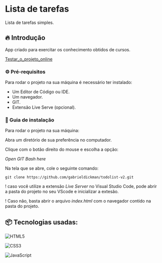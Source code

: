 


# Lista de tarefas

Lista de tarefas simples.

## 🔥 Introdução

App criado para exercitar os conhecimento obtidos de cursos.

[Testar_o_projeto_online](https://listadetarefaspessoal.netlify.app/)

### ⚙️ Pré-requisitos

Para rodar o projeto na sua máquina é necessário ter instalado:

- Um Editor de Código ou IDE.
- Um navegador.
- GIT.
- Extensão Live Serve (opcional).

### 🔨 Guia de instalação

Para rodar o projeto na sua máquina:

Abra um diretório de sua preferência no computador.

Clique com o botão direito do mouse e escolha a opção:

*Open GIT Bash here*

Na tela que se abre, cole o seguinte comando:

```
git clone https://github.com/gabrieldickman/todolist-v2.git
```
! caso você utilize a extensão *Live Server* no Visual Studio Code, pode abrir a pasta do projeto no seu VScode e inicializar a extesão.

! Caso não, basta abrir o arquivo *index.html* com o navegador contido na pasta do projeto.

## 📦 Tecnologias usadas:

![HTML5](https://img.shields.io/badge/HTML5-E34F26?style=for-the-badge&logo=html5&logoColor=white)

![CSS3](https://img.shields.io/badge/CSS3-1572B6?style=for-the-badge&logo=css3&logoColor=white)

![JavaScript](https://img.shields.io/badge/JavaScript-F7DF1E?style=for-the-badge&logo=javascript&logoColor=black)
